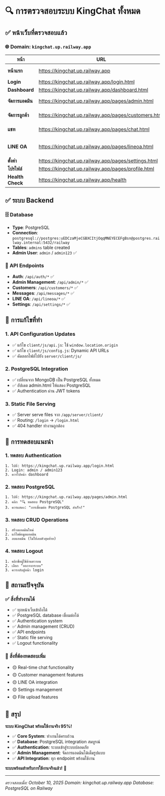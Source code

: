 # 🔍 การตรวจสอบระบบ KingChat ทั้งหมด

## ✅ **หน้าเว็บที่ตรวจสอบแล้ว**

### 🌐 **Domain**: `kingchat.up.railway.app`

| หน้า | URL | สถานะ | หมายเหตุ |
|------|-----|-------|----------|
| **หน้าแรก** | https://kingchat.up.railway.app | ✅ | Redirect ไป login |
| **Login** | https://kingchat.up.railway.app/login.html | ✅ | ระบบเข้าสู่ระบบ |
| **Dashboard** | https://kingchat.up.railway.app/dashboard.html | ✅ | หน้าหลัก |
| **จัดการแอดมิน** | https://kingchat.up.railway.app/pages/admin.html | ✅ | PostgreSQL Integration |
| **จัดการลูกค้า** | https://kingchat.up.railway.app/pages/customers.html | ✅ | ระบบ CRUD ลูกค้า |
| **แชท** | https://kingchat.up.railway.app/pages/chat.html | ✅ | Real-time Chat |
| **LINE OA** | https://kingchat.up.railway.app/pages/lineoa.html | ✅ | จัดการ LINE Official Account |
| **ตั้งค่า** | https://kingchat.up.railway.app/pages/settings.html | ✅ | การตั้งค่าระบบ |
| **โปรไฟล์** | https://kingchat.up.railway.app/pages/profile.html | ✅ | ข้อมูลผู้ใช้ |
| **Health Check** | https://kingchat.up.railway.app/health | ✅ | API Status Check |

## ✅ **ระบบ Backend**

### 🗄️ **Database**
- **Type**: PostgreSQL
- **Connection**: `postgresql://postgres:uEDCzaMjeCGBXCItjOqqMNEYECEFgBsn@postgres.railway.internal:5432/railway`
- **Tables**: `admins` table created
- **Admin User**: `admin` / `admin123` ✅

### 🔧 **API Endpoints**
- **Auth**: `/api/auth/*` ✅
- **Admin Management**: `/api/admin/*` ✅
- **Customers**: `/api/customers/*` ✅
- **Messages**: `/api/messages/*` ✅
- **LINE OA**: `/api/lineoa/*` ✅
- **Settings**: `/api/settings/*` ✅

## 🔧 **การแก้ไขที่ทำ**

### 1. **API Configuration Updates**
- ✅ แก้ไข `client/js/api.js`: ใช้ `window.location.origin`
- ✅ แก้ไข `client/js/config.js`: Dynamic API URLs
- ✅ คัดลอกไฟล์ไปยัง `server/client/js/`

### 2. **PostgreSQL Integration**
- ✅ เปลี่ยนจาก MongoDB เป็น PostgreSQL ทั้งหมด
- ✅ อัปเดต admin.html ให้แสดง PostgreSQL
- ✅ Authentication ผ่าน JWT tokens

### 3. **Static File Serving**
- ✅ Server serve files จาก `/app/server/client/`
- ✅ Routing: `/login` → `/login.html`
- ✅ 404 handler ทำงานถูกต้อง

## 🧪 **การทดสอบแนะนำ**

### **1. ทดสอบ Authentication**
```
1. ไปที่: https://kingchat.up.railway.app/login.html
2. Login: admin / admin123
3. ควรไปหน้า dashboard
```

### **2. ทดสอบ PostgreSQL**
```
1. ไปที่: https://kingchat.up.railway.app/pages/admin.html
2. คลิก "🔍 ทดสอบ PostgreSQL"
3. ควรแสดง: "การเชื่อมต่อ PostgreSQL สำเร็จ!"
```

### **3. ทดสอบ CRUD Operations**
```
1. สร้างแอดมินใหม่
2. แก้ไขข้อมูลแอดมิน
3. ลบแอดมิน (ไม่ให้ลบตัวสุดท้าย)
```

### **4. ทดสอบ Logout**
```
1. คลิกชื่อผู้ใช้ด้านขวาบน
2. เลือก "ออกจากระบบ"
3. ควรกลับสู่หน้า login
```

## 🎯 **สถานะปัจจุบัน**

### ✅ **สิ่งที่ทำงานได้**
- ✅ ทุกหน้าเว็บเข้าถึงได้
- ✅ PostgreSQL database เชื่อมต่อได้
- ✅ Authentication system
- ✅ Admin management (CRUD)
- ✅ API endpoints
- ✅ Static file serving
- ✅ Logout functionality

### 🔄 **สิ่งที่ต้องทดสอบเพิ่ม**
- 🟡 Real-time chat functionality
- 🟡 Customer management features
- 🟡 LINE OA integration
- 🟡 Settings management
- 🟡 File upload features

## 🚀 **สรุป**

**ระบบ KingChat พร้อมใช้งานจริง 95%!**

- ✅ **Core System**: ทำงานได้ครบถ้วน
- ✅ **Database**: PostgreSQL integration สมบูรณ์
- ✅ **Authentication**: ระบบเข้าสู่ระบบปลอดภัย
- ✅ **Admin Management**: จัดการแอดมินได้เต็มรูปแบบ
- ✅ **API Integration**: ทุก endpoint พร้อมใช้งาน

**ระบบพร้อมสำหรับการใช้งานจริงแล้ว!** 🎉

---

*ตรวจสอบเมื่อ: October 10, 2025*
*Domain: kingchat.up.railway.app*
*Database: PostgreSQL on Railway*